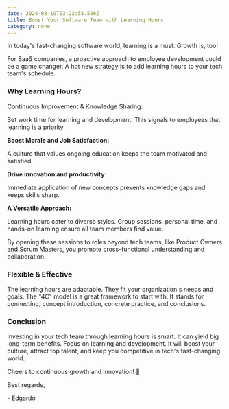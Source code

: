 ```yaml
---
date: 2024-08-19T03:22:55.506Z
title: Boost Your Software Team with Learning Hours
category: none 
---
```

In today's fast-changing software world, learning is a must. Growth is, too!

For SaaS companies, a proactive approach to employee development could be a game changer. A hot new strategy is to add learning hours to your tech team's schedule.

### Why Learning Hours?

Continuous Improvement & Knowledge Sharing:

Set work time for learning and development. This signals to employees that learning is a priority.

**Boost Morale and Job Satisfaction:**

A culture that values ongoing education keeps the team motivated and satisfied.

**Drive innovation and productivity:**

Immediate application of new concepts prevents knowledge gaps and keeps skills sharp.

**A Versatile Approach:**

Learning hours cater to diverse styles. Group sessions, personal time, and hands-on learning ensure all team members find value.

By opening these sessions to roles beyond tech teams, like Product Owners and Scrum Masters, you promote cross-functional understanding and collaboration.

### Flexible & Effective

The learning hours are adaptable. They fit your organization's needs and goals. The "4C" model is a great framework to start with. It stands for connecting, concept introduction, concrete practice, and conclusions.

### Conclusion

Investing in your tech team through learning hours is smart. It can yield big long-term benefits. Focus on learning and development. It will boost your culture, attract top talent, and keep you competitive in tech's fast-changing world.

Cheers to continuous growth and innovation! 🚀

Best regards,

\- Edgardo